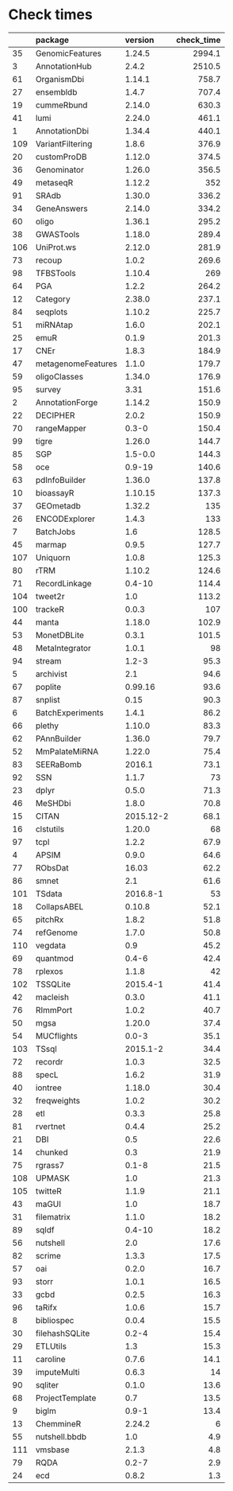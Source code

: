 # Check times

|    |package            |version   | check_time|
|:---|:------------------|:---------|----------:|
|35  |GenomicFeatures    |1.24.5    |     2994.1|
|3   |AnnotationHub      |2.4.2     |     2510.5|
|61  |OrganismDbi        |1.14.1    |      758.7|
|27  |ensembldb          |1.4.7     |      707.4|
|19  |cummeRbund         |2.14.0    |      630.3|
|41  |lumi               |2.24.0    |      461.1|
|1   |AnnotationDbi      |1.34.4    |      440.1|
|109 |VariantFiltering   |1.8.6     |      376.9|
|20  |customProDB        |1.12.0    |      374.5|
|36  |Genominator        |1.26.0    |      356.5|
|49  |metaseqR           |1.12.2    |        352|
|91  |SRAdb              |1.30.0    |      336.2|
|34  |GeneAnswers        |2.14.0    |      334.2|
|60  |oligo              |1.36.1    |      295.2|
|38  |GWASTools          |1.18.0    |      289.4|
|106 |UniProt.ws         |2.12.0    |      281.9|
|73  |recoup             |1.0.2     |      269.6|
|98  |TFBSTools          |1.10.4    |        269|
|64  |PGA                |1.2.2     |      264.2|
|12  |Category           |2.38.0    |      237.1|
|84  |seqplots           |1.10.2    |      225.7|
|51  |miRNAtap           |1.6.0     |      202.1|
|25  |emuR               |0.1.9     |      201.3|
|17  |CNEr               |1.8.3     |      184.9|
|47  |metagenomeFeatures |1.1.0     |      179.7|
|59  |oligoClasses       |1.34.0    |      176.9|
|95  |survey             |3.31      |      151.6|
|2   |AnnotationForge    |1.14.2    |      150.9|
|22  |DECIPHER           |2.0.2     |      150.9|
|70  |rangeMapper        |0.3-0     |      150.4|
|99  |tigre              |1.26.0    |      144.7|
|85  |SGP                |1.5-0.0   |      144.3|
|58  |oce                |0.9-19    |      140.6|
|63  |pdInfoBuilder      |1.36.0    |      137.8|
|10  |bioassayR          |1.10.15   |      137.3|
|37  |GEOmetadb          |1.32.2    |        135|
|26  |ENCODExplorer      |1.4.3     |        133|
|7   |BatchJobs          |1.6       |      128.5|
|45  |marmap             |0.9.5     |      127.7|
|107 |Uniquorn           |1.0.8     |      125.3|
|80  |rTRM               |1.10.2    |      124.6|
|71  |RecordLinkage      |0.4-10    |      114.4|
|104 |tweet2r            |1.0       |      113.2|
|100 |trackeR            |0.0.3     |        107|
|44  |manta              |1.18.0    |      102.9|
|53  |MonetDBLite        |0.3.1     |      101.5|
|48  |MetaIntegrator     |1.0.1     |         98|
|94  |stream             |1.2-3     |       95.3|
|5   |archivist          |2.1       |       94.6|
|67  |poplite            |0.99.16   |       93.6|
|87  |snplist            |0.15      |       90.3|
|6   |BatchExperiments   |1.4.1     |       86.2|
|66  |plethy             |1.10.0    |       83.3|
|62  |PAnnBuilder        |1.36.0    |       79.7|
|52  |MmPalateMiRNA      |1.22.0    |       75.4|
|83  |SEERaBomb          |2016.1    |       73.1|
|92  |SSN                |1.1.7     |         73|
|23  |dplyr              |0.5.0     |       71.3|
|46  |MeSHDbi            |1.8.0     |       70.8|
|15  |CITAN              |2015.12-2 |       68.1|
|16  |clstutils          |1.20.0    |         68|
|97  |tcpl               |1.2.2     |       67.9|
|4   |APSIM              |0.9.0     |       64.6|
|77  |RObsDat            |16.03     |       62.2|
|86  |smnet              |2.1       |       61.6|
|101 |TSdata             |2016.8-1  |         53|
|18  |CollapsABEL        |0.10.8    |       52.1|
|65  |pitchRx            |1.8.2     |       51.8|
|74  |refGenome          |1.7.0     |       50.8|
|110 |vegdata            |0.9       |       45.2|
|69  |quantmod           |0.4-6     |       42.4|
|78  |rplexos            |1.1.8     |         42|
|102 |TSSQLite           |2015.4-1  |       41.4|
|42  |macleish           |0.3.0     |       41.1|
|76  |RImmPort           |1.0.2     |       40.7|
|50  |mgsa               |1.20.0    |       37.4|
|54  |MUCflights         |0.0-3     |       35.1|
|103 |TSsql              |2015.1-2  |       34.4|
|72  |recordr            |1.0.3     |       32.5|
|88  |specL              |1.6.2     |       31.9|
|40  |iontree            |1.18.0    |       30.4|
|32  |freqweights        |1.0.2     |       30.2|
|28  |etl                |0.3.3     |       25.8|
|81  |rvertnet           |0.4.4     |       25.2|
|21  |DBI                |0.5       |       22.6|
|14  |chunked            |0.3       |       21.9|
|75  |rgrass7            |0.1-8     |       21.5|
|108 |UPMASK             |1.0       |       21.3|
|105 |twitteR            |1.1.9     |       21.1|
|43  |maGUI              |1.0       |       18.7|
|31  |filematrix         |1.1.0     |       18.2|
|89  |sqldf              |0.4-10    |       18.2|
|56  |nutshell           |2.0       |       17.6|
|82  |scrime             |1.3.3     |       17.5|
|57  |oai                |0.2.0     |       16.7|
|93  |storr              |1.0.1     |       16.5|
|33  |gcbd               |0.2.5     |       16.3|
|96  |taRifx             |1.0.6     |       15.7|
|8   |bibliospec         |0.0.4     |       15.5|
|30  |filehashSQLite     |0.2-4     |       15.4|
|29  |ETLUtils           |1.3       |       15.3|
|11  |caroline           |0.7.6     |       14.1|
|39  |imputeMulti        |0.6.3     |         14|
|90  |sqliter            |0.1.0     |       13.6|
|68  |ProjectTemplate    |0.7       |       13.5|
|9   |biglm              |0.9-1     |       13.4|
|13  |ChemmineR          |2.24.2    |          6|
|55  |nutshell.bbdb      |1.0       |        4.9|
|111 |vmsbase            |2.1.3     |        4.8|
|79  |RQDA               |0.2-7     |        2.9|
|24  |ecd                |0.8.2     |        1.3|


